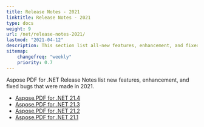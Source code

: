 ```yaml
---
title: Release Notes - 2021
linktitle: Release Notes - 2021
type: docs
weight: 9
url: /net/release-notes-2021/
lastmod: "2021-04-12"
description: This section list all-new features, enhancement, and fixed bugs by Aspose.PDF for .NET library in 2021.
sitemap:
    changefreq: "weekly"
    priority: 0.7
---
```


Aspose PDF for .NET Release Notes list new features, enhancement, and fixed bugs that were made in 2021.

- [Aspose.PDF for .NET 21.4](/pdf/net/aspose-pdf-for-net-21-4-release-notes/)
- [Aspose.PDF for .NET 21.3](/pdf/net/aspose-pdf-for-net-21-3-release-notes/)
- [Aspose.PDF for .NET 21.2](/pdf/net/aspose-pdf-for-net-21-2-release-notes/)
- [Aspose.PDF for .NET 21.1](/pdf/net/aspose-pdf-for-net-21-1-release-notes/)

